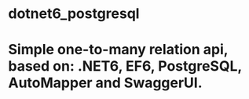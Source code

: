 # dotnet6_postgresql

Simple one-to-many relation api, based on: .NET6, EF6, PostgreSQL, AutoMapper and SwaggerUI.
=======

